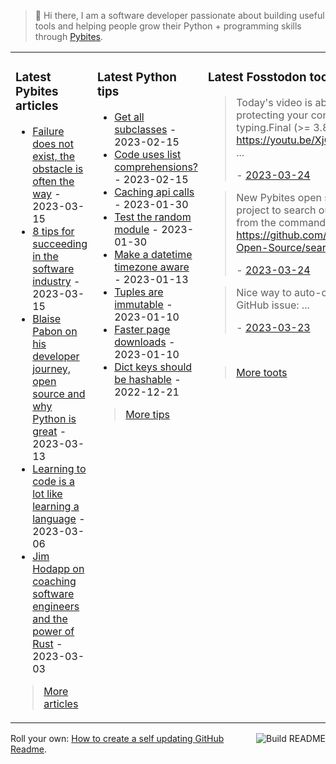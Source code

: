 > 👋 Hi there, I am a software developer passionate about building useful tools and helping people grow their Python + programming skills through <a href="https://pybit.es" target="_blank">Pybites</a>.

<table><tr><td valign="top" width="33%">

### Latest Pybites articles

<ul>

  <li><a href="https://pybit.es/articles/failure-does-not-exist-the-obstacle-is-often-the-way/" target="_blank">Failure does not exist, the obstacle is often the way</a> - 2023-03-15</li>

  <li><a href="https://pybit.es/articles/8-tips-for-succeeding-in-the-software-industry/" target="_blank">8 tips for succeeding in the software industry</a> - 2023-03-15</li>

  <li><a href="https://pybit.es/articles/blaise-pabon-on-his-developer-journey-open-source-and-why-python-is-great/" target="_blank">Blaise Pabon on his developer journey, open source and why Python is great</a> - 2023-03-13</li>

  <li><a href="https://pybit.es/articles/learning-to-code-is-a-lot-like-learning-a-language/" target="_blank">Learning to code is a lot like learning a language</a> - 2023-03-06</li>

  <li><a href="https://pybit.es/articles/jim-hodapp-on-coaching-software-engineers-and-the-power-of-rust/" target="_blank">Jim Hodapp on coaching software engineers and the power of Rust</a> - 2023-03-03</li>

</ul>

> <a href="https://pybit.es/articles/" target="_blank">More articles</a>


</td><td valign="top" width="34%">

### Latest Python tips

<ul>

  <li><a href="https://github.com/bbelderbos/bobcodesit/blob/main/notes/20230215143414.md" target="_blank">Get all subclasses</a> - 2023-02-15</li>

  <li><a href="https://github.com/bbelderbos/bobcodesit/blob/main/notes/20230215131208.md" target="_blank">Code uses list comprehensions?</a> - 2023-02-15</li>

  <li><a href="https://github.com/bbelderbos/bobcodesit/blob/main/notes/20230130103011.md" target="_blank">Caching api calls</a> - 2023-01-30</li>

  <li><a href="https://github.com/bbelderbos/bobcodesit/blob/main/notes/20230130102312.md" target="_blank">Test the random module</a> - 2023-01-30</li>

  <li><a href="https://github.com/bbelderbos/bobcodesit/blob/main/notes/20230113130529.md" target="_blank">Make a datetime timezone aware</a> - 2023-01-13</li>

  <li><a href="https://github.com/bbelderbos/bobcodesit/blob/main/notes/20230110131408.md" target="_blank">Tuples are immutable</a> - 2023-01-10</li>

  <li><a href="https://github.com/bbelderbos/bobcodesit/blob/main/notes/20230110130247.md" target="_blank">Faster page downloads</a> - 2023-01-10</li>

  <li><a href="https://github.com/bbelderbos/bobcodesit/blob/main/notes/20221221130639.md" target="_blank">Dict keys should be hashable</a> - 2022-12-21</li>

</ul>

> <a href="https://github.com/bbelderbos/bobcodesit" target="_blank">More tips</a>


</td><td valign="top" width="33%">

### Latest Fosstodon toots


  <blockquote>
  <p>Today's video is about protecting your constants with typing.Final (&gt;= 3.8): <a href="https://youtu.be/XjQi8v9OPzw" rel="nofollow noopener noreferrer" target="_blank"><span class="invisible">https://</span><span class="">youtu.be/XjQi8v9OPzw</span><span class="invisible"></span></a>   ...</p>
  - <a href="https://fosstodon.org/@bbelderbos/110077025742270033" target="_blank">2023-03-24</a>
  </blockquote>

  <blockquote>
  <p>New Pybites open source project to search our content from the command line: <a href="https://github.com/PyBites-Open-Source/search" rel="nofollow noopener noreferrer" target="_blank"><span class="invisible">https://</span><span class="ellipsis">github.com/PyBites-Open-Source</span><span class="invisible">/search</span></a> ...</p>
  - <a href="https://fosstodon.org/@bbelderbos/110076845678858697" target="_blank">2023-03-24</a>
  </blockquote>

  <blockquote>
  <p>Nice way to auto-close a GitHub issue: ...</p>
  - <a href="https://fosstodon.org/@bbelderbos/110072430414558383" target="_blank">2023-03-23</a>
  </blockquote>


<br>

> <a href="https://fosstodon.org/@bbelderbos" target="_blank">More toots</a>


</td></tr></table>

<a href="https://github.com/bbelderbos/bbelderbos/actions" target="_blank"><img src="https://github.com/bbelderbos/bbelderbos/workflows/Daily%20Update/badge.svg" align="right" alt="Build README"></a>Roll your own: <a href="https://pybit.es/articles/how-to-create-a-self-updating-github-readme/" target="_blank">How to create a self updating GitHub Readme</a>.